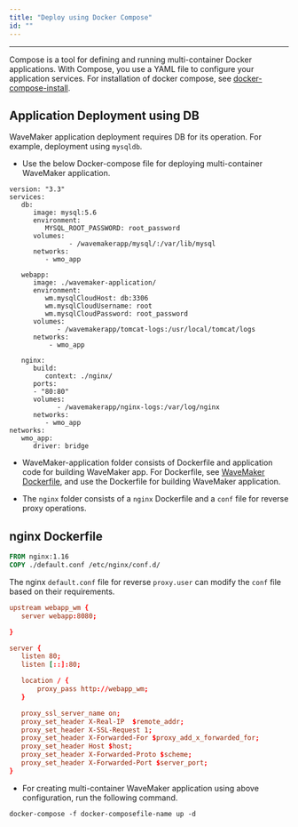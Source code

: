 ```yaml
---
title: "Deploy using Docker Compose"
id: ""
---
```

---

Compose is a tool for defining and running multi-container Docker applications. With Compose, you use a YAML file to configure your application services. For installation of docker compose, see [docker-compose-install](https://docs.docker.com/compose/install/).

## Application Deployment using DB

WaveMaker application deployment requires DB for its operation. For example, deployment using `mysqldb`.

- Use the below Docker-compose file for deploying multi-container WaveMaker application.

```Docker compose
version: "3.3"
services:
   db:
      image: mysql:5.6
      environment:
         MYSQL_ROOT_PASSWORD: root_password
      volumes:
               - /wavemakerapp/mysql/:/var/lib/mysql
      networks:
         - wmo_app

   webapp:
      image: ./wavemaker-application/
      environment:
         wm.mysqlCloudHost: db:3306
         wm.mysqlCloudUsername: root
         wm.mysqlCloudPassword: root_password
      volumes:
            - /wavemakerapp/tomcat-logs:/usr/local/tomcat/logs
      networks:
          - wmo_app

   nginx:
      build:
         context: ./nginx/
      ports:
      - "80:80"
      volumes:
            - /wavemakerapp/nginx-logs:/var/log/nginx
      networks:
         - wmo_app
networks:
   wmo_app:
      driver: bridge

```

- WaveMaker-application folder consists of Dockerfile and application code for building WaveMaker app. For Dockerfile, see [WaveMaker Dockerfile](/learn/app-development/deployment/build-with-docker), and use the Dockerfile for building WaveMaker application.

- The `nginx` folder consists of a `nginx` Dockerfile and a `conf` file for reverse proxy operations.

## nginx Dockerfile

```Dockerfile
FROM nginx:1.16
COPY ./default.conf /etc/nginx/conf.d/

```

The nginx `default.conf` file for reverse `proxy.user` can modify the `conf` file based on their requirements.

```conf
upstream webapp_wm {
   server webapp:8080;

}

server {
   listen 80;
   listen [::]:80;

   location / {
       proxy_pass http://webapp_wm;
   }

   proxy_ssl_server_name on;
   proxy_set_header X-Real-IP  $remote_addr;
   proxy_set_header X-SSL-Request 1;
   proxy_set_header X-Forwarded-For $proxy_add_x_forwarded_for;
   proxy_set_header Host $host;
   proxy_set_header X-Forwarded-Proto $scheme;
   proxy_set_header X-Forwarded-Port $server_port;
}
```

- For creating multi-container WaveMaker application using above configuration, run the following command.
  
```shell
docker-compose -f docker-composefile-name up -d
```
